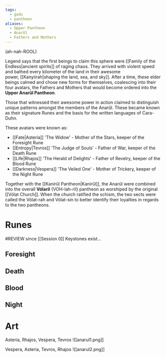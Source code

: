 ```yaml
---
tags:
  - gods
  - pantheon
aliases:
  - Upper Pantheon
  - Anarûl
  - Fathers and Mothers
---
```

(ah-nah-ROOL)

Legend says that the first beings to claim this sphere were [[Family of the Endless|ancient spirits]] of raging chaos. They arrived with violent speed and bathed every kilometer of the land in their awesome power, [[Kanyiirah|shaping the land, sea, and sky]]. After a time, these elder beings calmed and chose new forms for themselves, coalescing into their four avatars, the Fathers and Mothers that would become ordered into the **Upper Anarûl Pantheon**. 

Those that witnessed their awesome power in action claimed to distinguish unique patterns amongst the members of the Anarûl. These became known as their signature Runes and the basis for the written languages of Cara-Duhn.  
  
These avatars were known as:
- [[Fate|Asteria]] 'The Widow' - Mother of the Stars, keeper of the Foresight Rune
- [[Entropy|Tevros]] 'The Judge of Souls' - Father of War, keeper of the Death Rune
- [[Life|Rhajos]] 'The Herald of Delights' - Father of Revelry, keeper of the Blood Rune
- [[Darkness|Vespera]] 'The Veiled One' - Mother of Trickery, keeper of the Night Rune

Together with the [[Kanirûl Pantheon|Kanirûl]], the Anarûl were combined into the overall **Vólaril** {VOH-lah-ril} pantheon as worshiped by the original [[Vólat Church]]. When the church ratified the schism, the two sects were called the Vólat-rah and Vólat-sin to better identify their loyalties in regards to the two pantheons.

# Runes
#REVIEW since [[Session 0]] Keystones exist…
## Foresight
## Death
## Blood
## Night
# Art
Asteria, Rhajos, Vespera, Tevros
![[anarul1.png]]

Vespera, Asteria, Tevros, Rhajos
![[anarul2.png]]